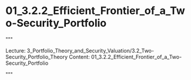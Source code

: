 # 01_3.2.2_Efficient_Frontier_of_a_Two-Security_Portfolio

"""

Lecture: 3_Portfolio_Theory_and_Security_Valuation/3.2_Two-Security_Portfolio_Theory
Content: 01_3.2.2_Efficient_Frontier_of_a_Two-Security_Portfolio

"""

